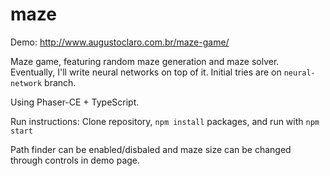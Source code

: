 # maze

Demo: http://www.augustoclaro.com.br/maze-game/

Maze game, featuring random maze generation and maze solver. Eventually, I'll write neural networks on top of it. Initial tries are on `neural-network` branch.

Using Phaser-CE + TypeScript.

Run instructions:
Clone repository, `npm install` packages, and run with `npm start`

Path finder can be enabled/disbaled and maze size can be changed through controls in demo page.
